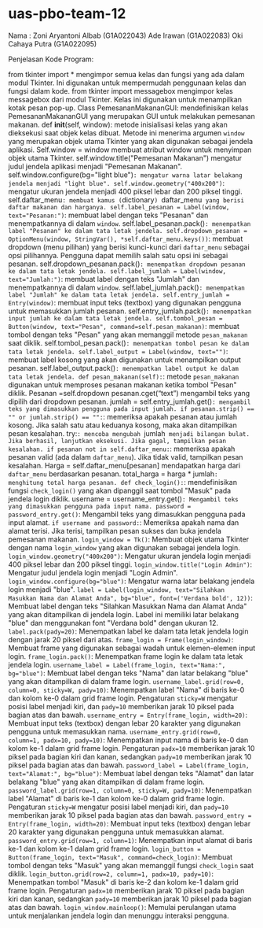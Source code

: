 # uas-pbo-team-12
Nama :
Zoni Aryantoni Albab (G1A022043)
Ade Irawan (G1A022083)
Oki Cahaya Putra (G1A022095)

Penjelasan Kode Program:

from tkinter import * mengimpor semua kelas dan fungsi yang ada dalam modul Tkinter. Ini digunakan untuk mempermudah penggunaan kelas dan fungsi dalam kode. from tkinter import messagebox mengimpor kelas messagebox dari modul Tkinter. Kelas ini digunakan untuk menampilkan kotak pesan pop-up. Class PemesananMakananGUI: mendefinisikan kelas PemesananMakananGUI yang merupakan GUI untuk melakukan pemesanan makanan. 
def __init__(self, window): metode inisialisasi kelas yang akan dieksekusi saat objek kelas dibuat. Metode ini menerima argumen `window` yang merupakan objek utama Tkinter yang akan digunakan sebagai jendela aplikasi. Self.window = window membuat atribut window
untuk menyimpan objek utama Tkinter. self.window.title("Pemesanan Makanan") mengatur judul jendela aplikasi menjadi "Pemesanan Makanan". self.window.configure(bg="light blue")`: mengatur warna latar belakang jendela menjadi "light blue". self.window.geometry("400x200")`: mengatur ukuran jendela menjadi 400 piksel lebar dan 200 piksel tinggi.
self.daftar_menu`: membuat kamus (`dictionary`) `daftar_menu` yang berisi daftar makanan dan harganya. self.label_pesanan = Label(window, text="Pesanan:")`: membuat label dengan teks "Pesanan" dan menempatkannya di dalam `window`. self.label_pesanan.pack()`: menempatkan label "Pesanan" ke dalam tata letak jendela. self.dropdown_pesanan = OptionMenu(window, StringVar(), *self.daftar_menu.keys())`: membuat dropdown (menu pilihan) yang berisi kunci-kunci dari `daftar_menu` sebagai opsi pilihannya. Pengguna dapat memilih salah satu opsi ini sebagai pesanan. self.dropdown_pesanan.pack()`: menempatkan dropdown pesanan ke dalam tata letak jendela. self.label_jumlah = Label(window, text="Jumlah:")`: membuat label dengan teks "Jumlah" dan menempatkannya di dalam `window`. self.label_jumlah.pack()`: menempatkan label "Jumlah" ke dalam tata letak jendela. self.entry_jumlah = Entry(window)`: membuat input teks (textbox) yang digunakan pengguna untuk memasukkan jumlah pesanan. self.entry_jumlah.pack()`: menempatkan input jumlah ke dalam tata letak jendela. self.tombol_pesan = Button(window, text="Pesan", command=self.pesan_makanan)`: membuat tombol dengan teks "Pesan" yang akan memanggil metode `pesan_makanan` saat diklik. self.tombol_pesan.pack()`: menempatkan tombol pesan ke dalam tata letak jendela. self.label_output = Label(window, text="")`: membuat label kosong yang akan digunakan untuk menampilkan output pesanan. self.label_output.pack()`: menempatkan label output ke dalam tata letak jendela.
def pesan_makanan(self):`: metode `pesan_makanan` digunakan untuk memproses pesanan makanan ketika tombol "Pesan" diklik. Pesanan =self.dropdown pesanan.cget(“text”) mengambil teks yang dipilih dari dropdown pesanan. jumlah = self.entry_jumlah.get()`: mengambil teks yang dimasukkan pengguna pada input jumlah. if pesanan.strip() == "" or jumlah.strip() == "":`: memeriksa apakah pesanan atau jumlah kosong. Jika salah satu atau keduanya kosong, maka akan ditampilkan pesan kesalahan. try:`: mencoba mengubah `jumlah` menjadi bilangan bulat. Jika berhasil, lanjutkan eksekusi. Jika gagal, tampilkan pesan kesalahan. if pesanan not in self.daftar_menu:`: memeriksa apakah pesanan valid (ada dalam `daftar_menu`). Jika tidak valid, tampilkan pesan kesalahan. Harga = self.daftar_menu[pesanan] mendapatkan harga dari `daftar_menu` berdasarkan pesanan. total_harga = harga * jumlah`: menghitung total harga pesanan.
def check_login():`: mendefinisikan fungsi `check_login()` yang akan dipanggil saat tombol "Masuk" pada jendela login diklik. username = username_entry.get()`: Mengambil teks yang dimasukkan pengguna pada input nama. password = password_entry.get()`: Mengambil teks yang dimasukkan pengguna pada input alamat. `if username and password:`: Memeriksa apakah nama dan alamat terisi. Jika terisi, tampilkan pesan sukses dan buka jendela pemesanan makanan.  `login_window = Tk()`: Membuat objek utama Tkinter dengan nama `login_window` yang akan digunakan sebagai jendela login. `login_window.geometry("400x200")`: Mengatur ukuran jendela login menjadi 400 piksel lebar dan 200 piksel tinggi. `login_window.title("Login Admin")`: Mengatur judul jendela login menjadi "Login Admin". `login_window.configure(bg="blue")`: Mengatur warna latar belakang jendela login menjadi "blue".
 `label = Label(login_window, text="Silahkan Masukkan Nama dan Alamat Anda", bg="blue", font=('Verdana bold', 12))`: Membuat label dengan teks "Silahkan Masukkan Nama dan Alamat Anda" yang akan ditampilkan di jendela login. Label ini memiliki latar belakang "blue" dan menggunakan font "Verdana bold" dengan ukuran 12. `label.pack(pady=20)`: Menempatkan label ke dalam tata letak jendela login dengan jarak 20 piksel dari atas.  `frame_login = Frame(login_window)`: Membuat frame yang digunakan sebagai wadah untuk elemen-elemen input login.  `frame_login.pack()`: Menempatkan frame login ke dalam tata letak jendela login. `username_label = Label(frame_login, text="Nama:", bg="blue")`: Membuat label dengan teks "Nama" dan latar belakang "blue" yang akan ditampilkan di dalam frame login. `username_label.grid(row=0, column=0, sticky=W, pady=10)`: Menempatkan label "Nama" di baris ke-0 dan kolom ke-0 dalam grid frame login. Pengaturan `sticky=W` mengatur posisi label menjadi kiri, dan `pady=10` memberikan jarak 10 piksel pada bagian atas dan bawah. `username_entry = Entry(frame_login, width=20)`: Membuat input teks (textbox) dengan lebar 20 karakter yang digunakan pengguna untuk memasukkan nama.
`username_entry.grid(row=0, column=1, padx=10, pady=10)`: Menempatkan input nama di baris ke-0 dan kolom ke-1 dalam grid frame login. Pengaturan `padx=10` memberikan jarak 10 piksel pada bagian kiri dan kanan, sedangkan `pady=10` memberikan jarak 10 piksel pada bagian atas dan bawah. `password_label = Label(frame_login, text="Alamat:", bg="blue")`: Membuat label dengan teks "Alamat" dan latar belakang "blue" yang akan ditampilkan di dalam frame login. `password_label.grid(row=1, column=0, sticky=W, pady=10)`: Menempatkan label "Alamat" di baris ke-1 dan kolom ke-0 dalam grid frame login. Pengaturan `sticky=W` mengatur posisi label menjadi kiri, dan `pady=10` memberikan jarak 10 piksel pada bagian atas dan bawah.
 `password_entry = Entry(frame_login, width=20)`: Membuat input teks (textbox) dengan lebar 20 karakter yang digunakan pengguna untuk memasukkan alamat.  `password_entry.grid(row=1, column=1)`: Menempatkan input alamat di baris ke-1 dan kolom ke-1 dalam grid frame login. `login_button = Button(frame_login, text="Masuk", command=check_login)`: Membuat tombol dengan teks "Masuk" yang akan memanggil fungsi `check_login` saat diklik. `login_button.grid(row=2, column=1, padx=10, pady=10)`: Menempatkan tombol "Masuk" di baris ke-2 dan kolom ke-1 dalam grid frame login. Pengaturan `padx=10` memberikan jarak 10 piksel pada bagian kiri dan kanan, sedangkan `pady=10` memberikan jarak 10 piksel pada bagian atas dan bawah.  `login_window.mainloop()`: Memulai perulangan utama untuk menjalankan jendela login dan menunggu interaksi pengguna.

